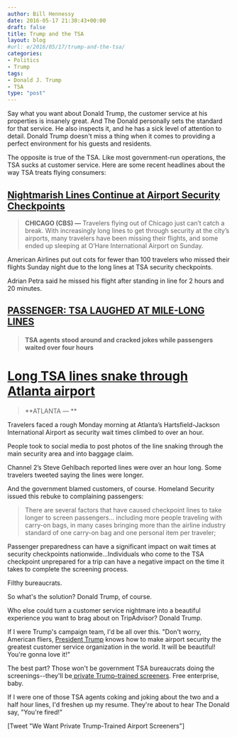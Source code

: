 ```yaml
---
author: Bill Hennessy
date: 2016-05-17 21:30:43+00:00
draft: false
title: Trump and the TSA
layout: blog
#url: e/2016/05/17/trump-and-the-tsa/
categories:
- Politics
- Trump
tags:
- Donald J. Trump
- TSA
type: "post"
---
```


Say what you want about Donald Trump, the customer service at his properties is insanely great. And The Donald personally sets the standard for that service. He also inspects it, and he has a sick level of attention to detail. Donald Trump doesn't miss a thing when it comes to providing a perfect environment for his guests and residents.

The opposite is true of the TSA. Like most government-run operations, the TSA sucks at customer service. Here are some recent headlines about the way TSA treats flying consumers:



## [Nightmarish Lines Continue at Airport Security Checkpoints](https://chicago.cbslocal.com/2016/05/16/nightmarish-lines-continue-at-airport-security-checkpoints/)





> **CHICAGO (CBS) —** Travelers flying out of Chicago just can’t catch a break. With increasingly long lines to get through security at the city’s airports, many travelers have been missing their flights, and some ended up sleeping at O’Hare International Airport on Sunday.

American Airlines put out cots for fewer than 100 travelers who missed their flights Sunday night due to the long lines at TSA security checkpoints.

Adrian Petra said he missed his flight after standing in line for 2 hours and 20 minutes.





## [PASSENGER: TSA LAUGHED AT MILE-LONG LINES](https://www.infowars.com/passenger-tsa-laughed-at-mile-long-lines/)





> 

> 
> #### TSA agents stood around and cracked jokes while passengers waited over four hours
> 
> 






# [Long TSA lines snake through Atlanta airport](https://www.wsbtv.com/news/local/atlanta/long-tsa-lines-snake-through-atlanta-airport/286960248)





> **ATLANTA — **

Travelers faced a rough Monday morning at Atlanta’s Hartsfield-Jackson International Airport as security wait times climbed to over an hour.

People took to social media to post photos of the line snaking through the main security area and into baggage claim.

Channel 2’s Steve Gehlbach reported lines were over an hour long. Some travelers tweeted saying the lines were longer.



And the government blamed customers, of course. Homeland Security issued this rebuke to complaining passengers:



> There are several factors that have caused checkpoint lines to take longer to screen passengers… including more people traveling with carry-on bags, in many cases bringing more than the airline industry standard of one carry-on bag and one personal item per traveler;

Passenger preparedness can have a significant impact on wait times at security checkpoints nationwide…Individuals who come to the TSA checkpoint unprepared for a trip can have a negative impact on the time it takes to complete the screening process.



Filthy bureaucrats.

So what's the solution? Donald Trump, of course.

Who else could turn a customer service nightmare into a beautiful experience you want to brag about on TripAdvisor? Donald Trump.

If I were Trump's campaign team, I'd be all over this. "Don't worry, American fliers, [President Trump](https://hennessysview.com/2016/05/16/president-trump/) knows how to make airport security the greatest customer service organization in the world. It will be beautiful! You're gonna love it!"

The best part? Those won't be government TSA bureaucrats doing the screenings--they'll be[ private Trump-trained screeners](https://www.travelpulse.com/news/airlines/can-airports-really-dump-tsa-if-they-want.html). Free enterprise, baby.

If I were one of those TSA agents coking and joking about the two and a half hour lines, I'd freshen up my resume. They're about to hear The Donald say, "You're fired!"

[Tweet "We Want Private Trump-Trained Airport Screeners"]



